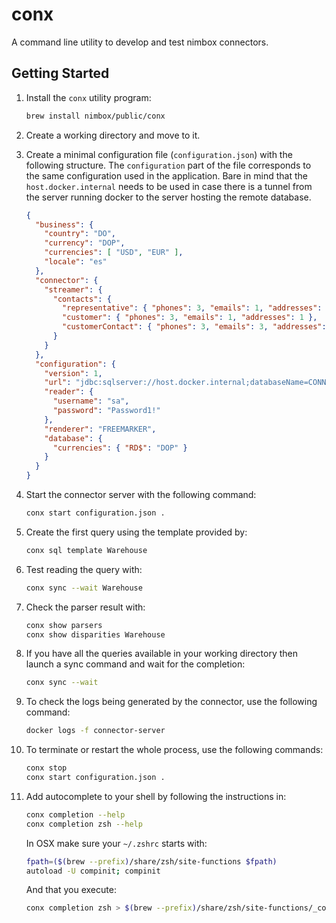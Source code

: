 # conx

A command line utility to develop and test nimbox connectors.

## Getting Started

1. Install the `conx` utility program:

    ```bash
    brew install nimbox/public/conx
    ```

2. Create a working directory and move to it.

3. Create a minimal configuration file (`configuration.json`) with the following
   structure. The `configuration` part of the file corresponds to the same
   configuration used in the application. Bare in mind that the
   `host.docker.internal` needs to be used in case there is a tunnel from the
   server running docker to the server hosting the remote database.

    ```json
    {
      "business": {
        "country": "DO",
        "currency": "DOP",
        "currencies": [ "USD", "EUR" ],
        "locale": "es"
      },
      "connector": {
        "streamer": {
          "contacts": {
            "representative": { "phones": 3, "emails": 1, "addresses": 0 },
            "customer": { "phones": 3, "emails": 1, "addresses": 1 },
            "customerContact": { "phones": 3, "emails": 3, "addresses": 1 }
          }
        }
      },
      "configuration": {
        "version": 1,
        "url": "jdbc:sqlserver://host.docker.internal;databaseName=CONNECTOR",
        "reader": {
          "username": "sa",
          "password": "Password1!"
        },
        "renderer": "FREEMARKER",
        "database": {
          "currencies": { "RD$": "DOP" }
        }
      }
    }
    ```

4. Start the connector server with the following command:

    ```bash
    conx start configuration.json .
    ```
5. Create the first query using the template provided by:

    ```bash
    conx sql template Warehouse
    ```
6. Test reading the query with:

    ```bash
    conx sync --wait Warehouse
    ```

7. Check the parser result with:

    ```bash
    conx show parsers
    conx show disparities Warehouse
    ```

8. If you have all the queries available in your working directory then launch a
   sync command and wait for the completion:
     
    ```bash
    conx sync --wait
    ```
9. To check the logs being generated by the connector, use the following
   command:

    ```bash
    docker logs -f connector-server
    ```

10. To terminate or restart the whole process, use the following commands:

    ```bash
    conx stop
    conx start configuration.json .
    ```

11. Add autocomplete to your shell by following the instructions in:

    ```bash
    conx completion --help
    conx completion zsh --help
    ```
    In OSX make sure your `~/.zshrc` starts with:
    ```bash
    fpath=($(brew --prefix)/share/zsh/site-functions $fpath)
    autoload -U compinit; compinit
    ```
    And that you execute:
    ```bash
    conx completion zsh > $(brew --prefix)/share/zsh/site-functions/_conx
    ```

